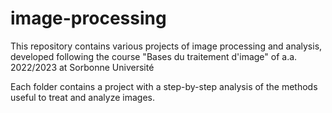 # image-processing

This repository contains various projects of image processing and analysis, developed following the course "Bases du traitement d'image" of a.a. 2022/2023 at Sorbonne Université

Each folder contains a project with a step-by-step analysis of the methods useful to treat and analyze images.

